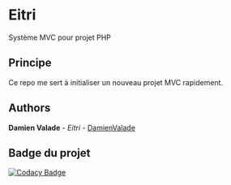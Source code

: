 # Eitri

Système MVC pour projet PHP

## Principe 

Ce repo me sert à initialiser un nouveau projet MVC rapidement.

## Authors

**Damien Valade** - *Eitri* - [DamienValade](https://github.com/damienvalade)

## Badge du projet

[![Codacy Badge](https://api.codacy.com/project/badge/Grade/ab521266edc04277b1f78e8f3789d0a0)](https://app.codacy.com/app/damienvalade/Eitri?utm_source=github.com&utm_medium=referral&utm_content=damienvalade/Eitri&utm_campaign=Badge_Grade_Dashboard)
